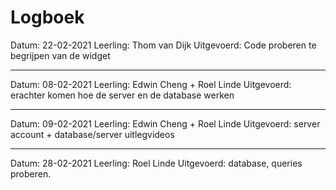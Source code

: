 # Logboek

Datum: 22-02-2021
Leerling: Thom van Dijk
Uitgevoerd: Code proberen te begrijpen van de widget

---
Datum: 08-02-2021
Leerling: Edwin Cheng + Roel Linde
Uitgevoerd: erachter komen hoe de server en de database werken

---

Datum: 09-02-2021
Leerling: Edwin Cheng + Roel Linde
Uitgevoerd: server account + database/server uitlegvideos

---

Datum: 28-02-2021
Leerling: Roel Linde
Uitgevoerd: database, queries proberen. 
